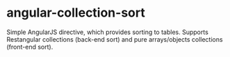 # angular-collection-sort
Simple AngularJS directive, which provides sorting to tables. Supports Restangular collections (back-end sort) and pure arrays/objects collections (front-end sort).
